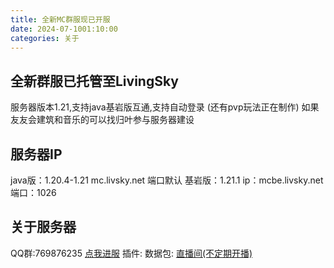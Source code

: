 ```yaml
---
title: 全新MC群服现已开服
date: 2024-07-1001:10:00
categories: 关于
---
```


## 全新群服已托管至LivingSky
服务器版本1.21,支持java基岩版互通,支持自动登录
(还有pvp玩法正在制作)
如果友友会建筑和音乐的可以找归叶参与服务器建设

## 服务器IP
java版：1.20.4-1.21
mc.livsky.net 端口默认
基岩版：1.21.1
ip：mcbe.livsky.net 端口：1026

## 关于服务器
QQ群:769876235
[点我进服](http://360ab.cn/zkfs024?clicktime=1719672035928&amp;amp;_wv=1&amp;continueFlag=9a598cc907e882fe43adb221ab3acc36)
插件:
数据包:
[直播间(不定期开播)](http://live.bilibili.com/8706353)